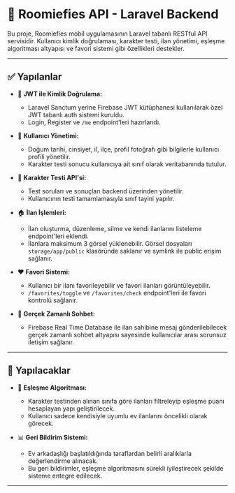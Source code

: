 # 🧠 Roomiefies API - Laravel Backend

Bu proje, Roomiefies mobil uygulamasının Laravel tabanlı RESTful API servisidir. Kullanıcı kimlik doğrulaması, karakter testi, ilan yönetimi, eşleşme algoritması altyapısı ve favori sistemi gibi özellikleri destekler.

---

## ✅ Yapılanlar

- 🔐 **JWT ile Kimlik Doğrulama:**
  - Laravel Sanctum yerine Firebase JWT kütüphanesi kullanılarak özel JWT tabanlı auth sistemi kuruldu.
  - Login, Register ve `/me` endpoint'leri hazırlandı.
  
- 👤 **Kullanıcı Yönetimi:**
  - Doğum tarihi, cinsiyet, il, ilçe, profil fotoğrafı gibi bilgilerle kullanıcı profili yönetilir.
  - Karakter testi sonucu kullanıcıya ait sınıf olarak veritabanında tutulur.

- 🧠 **Karakter Testi API'si:**
  - Test soruları ve sonuçları backend üzerinden yönetilir.
  - Kullanıcının testi tamamlamasıyla sınıf tayini yapılır.

- 🏠 **İlan İşlemleri:**
  - İlan oluşturma, düzenleme, silme ve kendi ilanlarını listeleme endpoint'leri eklendi.
  - İlanlara maksimum 3 görsel yüklenebilir. Görsel dosyaları `storage/app/public` klasöründe saklanır ve symlink ile public erişim sağlanır.

- ❤️ **Favori Sistemi:**
  - Kullanıcı bir ilanı favorileyebilir ve favori ilanları görüntüleyebilir.
  - `/favorites/toggle` ve `/favorites/check` endpoint'leri ile favori kontrolü sağlanır.

- 💬 **Gerçek Zamanlı Sohbet:**
  - Firebase Real Time Database ile ilan sahibine mesaj gönderilebilecek gerçek zamanlı sohbet altyapısı sayesinde kullanıcılar arası sorunsuz iletişim sağlanır.

---

## 🔧 Yapılacaklar

- 🧬 **Eşleşme Algoritması:**
  - Karakter testinden alınan sınıfa göre ilanları filtreleyip eşleşme puanı hesaplayan yapı geliştirilecek.
  - Kullanıcı sadece kendisiyle uyumlu ev ilanlarını öncelikli olarak görecek.

- 📊 **Geri Bildirim Sistemi:**
  - Ev arkadaşlığı başlatıldığında taraflardan belirli aralıklarla değerlendirme alınacak.
  - Bu geri bildirimler, eşleşme algoritmasını sürekli iyileştirecek şekilde sisteme entegre edilecek.



---
